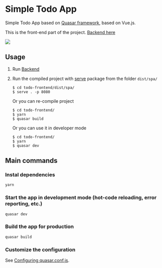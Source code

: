 # Simple Todo App

Simple Todo App based on [Quasar framework](https://quasar.dev/), based on Vue.js.

This is the front-end part of the project. [Backend here](https://github.com/zakharoff/todo-backend)

![](https://i.imgur.com/8VCwDJl.png)

## Usage
1. Run [Backend](https://github.com/zakharoff/todo-backend)

2. Run the compiled project with [serve](https://www.npmjs.com/package/serve) package from the folder `dist/spa/`

   ```
   $ cd todo-frontend/dist/spa/
   $ serve . -p 8080
   ```
   Or you can re-compile project

   ```
   $ cd todo-frontend/
   $ yarn
   $ quasar build
   ```

   Or you can use it in developer mode

   ```
   $ cd todo-frontend/
   $ yarn
   $ quasar dev
   ```

## Main commands

### Instal dependencies
```bash
yarn
```

### Start the app in development mode (hot-code reloading, error reporting, etc.)
```bash
quasar dev
```


### Build the app for production
```bash
quasar build
```

### Customize the configuration
See [Configuring quasar.conf.js](https://quasar.dev/quasar-cli/quasar-conf-js).
